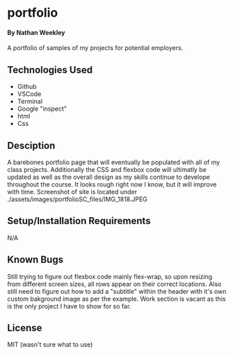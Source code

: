 # portfolio
#### By Nathan Weekley
A portfolio of samples of my projects for potential employers.

## Technologies Used
* Github
* VSCode
* Terminal
* Google "inspect"
* html
* Css

## Desciption
A barebones portfolio page that will eventually be populated with all of my class projects. Additionally the CSS and flexbox code will ultimatly be updated as well as the overall design as my skills continue to develope throughout the course. It looks rough right now I know, but it will improve with time. Screenshot of site is located under ./assets/images/portfolioSC_files/IMG_1818.JPEG

## Setup/Installation Requirements
N/A

## Known Bugs
Still trying to figure out flexbox code mainly flex-wrap, so upon resizing from different screen sizes, all rows appear on their correct locations. Also still need to figure out how to add a "subtitle" within the header with it's own custom bakground image as per the example. Work section is vacant as this is the only project I have to show for so far.

## License
MIT (wasn't sure what to use)